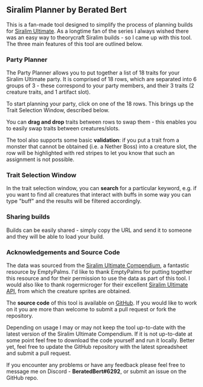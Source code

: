 ## Siralim Planner by Berated Bert

This is a fan-made tool designed to simplify the process of planning builds for [Siralim Ultimate](https://store.steampowered.com/app/1289810/Siralim_Ultimate/). As a longtime fan of the series I always wished there was an easy way to theorycraft Siralim builds - so I came up with this tool. The three main features of this tool are outlined below.

### Party Planner

The Party Planner allows you to put together a list of 18 traits for your Siralim Ultimate party. It is comprised of 18 rows, which are separated into 6 groups of 3 - these correspond to your party members, and their 3 traits (2 creature traits, and 1 artifact slot).

To start planning your party, click on one of the 18 rows. This brings up the Trait Selection Window, described below.

You can **drag and drop** traits between rows to swap them - this enables you to easily swap traits between creatures/slots.

The tool also supports some basic **validation**: if you put a trait from a monster that cannot be obtained (i.e. a Nether Boss) into a creature slot, the row will be highlighted with red stripes to let you know that such an assignment is not possible.

### Trait Selection Window

In the trait selection window, you can **search** for a particular keyword, e.g. if you want to find all creatures that interact with buffs in some way you can type "buff" and the results will be filtered accordingly.

### Sharing builds

Builds can be easily shared - simply copy the URL and send it to someone and they will be able to load your build.

### Acknowledgements and Source Code

The data was sourced from the [Siralim Ultimate Compendium](https://docs.google.com/spreadsheets/d/1qvWwf1fNB5jN8bJ8dFGAVzC7scgDCoBO-hglwjTT4iY/edit#gid=0), a fantastic resource by EmptyPalms. I'd like to thank EmptyPalms for putting together this resource and for their permission to use the data as part of this tool. I would also like to thank rogermicroger for their excellent [Siralim Ultimate API](https://github.com/rovermicrover/siralim-ultimate-api), from which the creature sprites are obtained.

The **source code** of this tool is available on [GitHub](https://github.com/berated-bert/siralim-planner). If you would like to work on it you are more than welcome to submit a pull request or fork the repository.

Depending on usage I may or may not keep the tool up-to-date with the latest version of the Siralim Ultimate Compendium. If it is not up-to-date at some point feel free to download the code yourself and run it locally. Better yet, feel free to update the GitHub repository with the latest spreadsheet and submit a pull request.

If you encounter any problems or have any feedback please feel free to message me on Discord - **BeratedBert#6292**, or submit an issue on the GitHub repo.